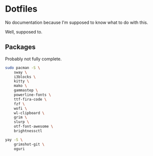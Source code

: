 Dotfiles
========

No documentation because I'm supposed to know what to do with this.

Well, supposed to.

Packages
--------

Probably not fully complete.

```bash
sudo pacman -S \
    sway \
    i3blocks \
    kitty \
    mako \
    gammastep \
    powerline-fonts \
    ttf-fira-code \
    fzf \
    wofi \
    wl-clipboard \
    grim \
    slurp \
    otf-font-awesome \
    brightnessctl

yay -S \
    grimshot-git \
    oguri
```
